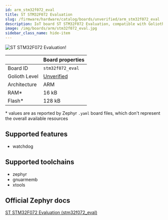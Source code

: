 ```yaml
---
id: arm_stm32f072_eval
title: ST STM32F072 Evaluation
slug: /firmware/hardware/catalog/boards/unverified/arm_stm32f072_eval
description: IoT board ST STM32F072 Evaluation, compatible with Golioth at unverified level.
image: /img/boards/arm/stm32f072_eval.jpg
sidebar_class_name: hide-item
---
```


[//]: # (This is an auto-generated file, do not edit! Changes to it will be lost upon re-generation)

![ST STM32F072 Evaluation!](/img/boards/arm/stm32f072_eval.jpg "ST STM32F072 Evaluation")

|                | Board properties     |
| -------------  | -------------------- |
| Board ID       | `stm32f072_eval` |
| Golioth Level  | [Unverified](/firmware/hardware#unverified-boards) |
| Architecture   | ARM |
| RAM*           | 16 kB |
| Flash*         | 128 kB |

\* values are as reported by Zephyr `.yaml` board files, which don't represent the overall available resources



## Supported features

* watchdog

## Supported toolchains

* zephyr
* gnuarmemb
* xtools

## Official Zephyr docs

[ST STM32F072 Evaluation (stm32f072_eval)](https://docs.zephyrproject.org/latest/boards/arm/stm32f072_eval/doc/index.html)
